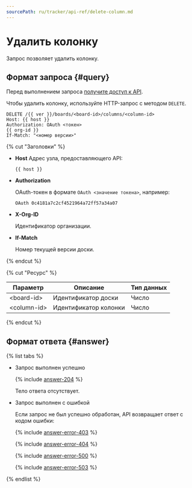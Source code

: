 ```yaml
---
sourcePath: ru/tracker/api-ref/delete-column.md
---
```

# Удалить колонку

Запрос позволяет удалить колонку.

## Формат запроса {#query}

Перед выполнением запроса [получите доступ к API](concepts/access.md).

Чтобы удалить колонку, используйте HTTP-запрос с методом `DELETE`.

```
DELETE /{{ ver }}/boards/<board-id>/columns/<column-id>
Host: {{ host }}
Authorization: OAuth <токен>
{{ org-id }}
If-Match: "<номер версии>"
```

{% cut "Заголовки" %}

- **Host**
        Адрес узла, предоставляющего API:

    ```
    {{ host }}
    ```

- **Authorization**

    OAuth-токен в формате `OAuth <значение токена>`, например:

    ```
    OAuth 0c4181a7c2cf4521964a72ff57a34a07
    ```

    
- **X-Org-ID**

    Идентификатор организации.

- **If-Match**

    Номер текущей версии доски.

{% endcut %}

{% cut "Ресурс" %}

Параметр | Описание | Тип данных
----- | ----- | -----
\<board-id\> | Идентификатор доски | Число
\<column-id\> | Идентификатор колонки | Число

{% endcut %}

## Формат ответа {#answer}

{% list tabs %}

- Запрос выполнен успешно

    {% include [answer-204](../_includes/tracker/api/answer-204.md) %}
    
    Тело ответа отсутствует.

- Запрос выполнен с ошибкой

    Если запрос не был успешно обработан, API возвращает ответ с кодом ошибки:

    {% include [answer-error-403](../_includes/tracker/api/answer-error-403.md) %}

    {% include [answer-error-404](../_includes/tracker/api/answer-error-404.md) %}

    {% include [answer-error-500](../_includes/tracker/api/answer-error-500.md) %}

    {% include [answer-error-503](../_includes/tracker/api/answer-error-503.md) %}

{% endlist %}
